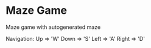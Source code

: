 # Maze Game

Maze game with autogenerated maze

Navigation:
Up => 'W'
Down => 'S'
Left => 'A'
Right => 'D'
